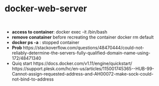 # docker-web-server
<br>
<ul>
  
<li><b> access to container</b>: docker exec -it <containername> /bin/bash </li>
<li><b>remove conatainer</b> before recreating the container docker rm default </li>
<li><b> docker ps -a</b> : stopped container </li>
<li><b> Prob </b> https://stackoverflow.com/questions/48470444/could-not-reliably-determine-the-servers-fully-qualified-domain-name-using-172/48471340 </li>
<li> Quiq start https://docs.docker.com/v1.11/engine/quickstart/ </li>
https://support.plesk.com/hc/en-us/articles/115001745365--HUB-99-Cannot-assign-requested-address-and-AH00072-make-sock-could-not-bind-to-address
<ul>
